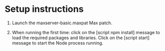 
# Setup instructions

1. Launch the maxserver-basic.maxpat Max patch.

2. When running the first time: click on the [script npm install] message to load the required packages and libraries.
Click on the [script start] message to start the Node process running.
